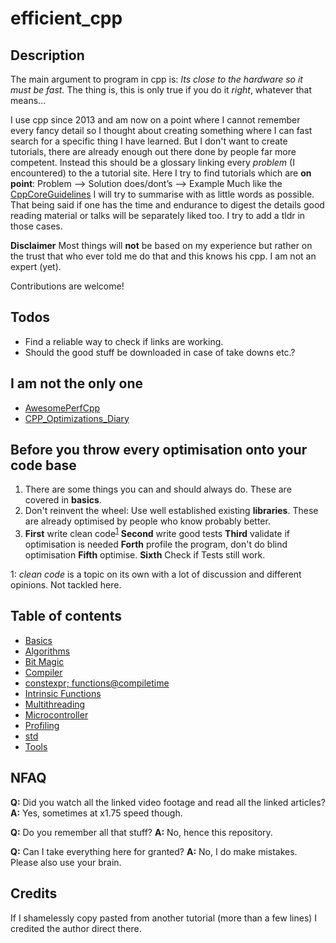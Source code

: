 # efficient_cpp

## Description
The main argument to program in cpp is:
*Its close to the hardware so it must be fast.*
The thing is, this is only true if you do it *right*, whatever that means...

I use cpp since 2013 and am now on a point where I cannot remember every fancy detail so I thought about creating something where I can fast search for a specific thing I have learned. But I don't want to create tutorials, there are already enough out there done by people far more competent. Instead this should be a glossary linking every *problem* (I encountered) to the a tutorial site. Here I try to find tutorials which are **on point**:
Problem --> Solution
does/dont’s  --> Example
Much like the [CppCoreGuidelines](https://isocpp.github.io/CppCoreGuidelines/CppCoreGuidelines.html) I will try to summarise with as little words as possible.
That being said if one has the time and endurance to digest the details good reading material or talks will be separately liked too. I try to add a tldr in those cases.

**Disclaimer**
Most things will **not** be based on my experience but rather on the trust that who ever told me do that and this knows his cpp. I am not an expert (yet).

Contributions are welcome!

## Todos
- Find a reliable way to check if links are working.
- Should the good stuff be downloaded in case of take downs etc.?

## I am not the only one
- [AwesomePerfCpp](https://github.com/fenbf/AwesomePerfCpp) 
- [CPP_Optimizations_Diary](https://github.com/facontidavide/CPP_Optimizations_Diary) 


## Before you throw every optimisation onto your code base
1. There are some things you can and should always do. These are covered in **basics**. 
2. Don't reinvent the wheel: Use well established existing **libraries**. These are already optimised by people who know probably better.
3. **First** write clean code<sup>[1](#footnote_clean_code)</sup> **Second** write good tests **Third** validate if optimisation is needed **Forth** profile the program, don't do blind optimisation **Fifth** optimise. **Sixth** Check if Tests still work.

<a name="footnote_clean_code">1</a>: *clean code* is a topic on its own with a lot of discussion and different opinions. Not tackled here.

## Table of contents

- [Basics](basics/basics.md)
- [Algorithms](algorithms/algorithms.md)
- [Bit Magic](bitMagic/bitMagic.md)
- [Compiler](compiler/compiler.md)
- [constexpr; functions@compiletime](constexpr/constexpr.md)
- [Intrinsic Functions](intrinsicFunctions/intrinsicFunctions.md)
- [Multithreading](multithreading/multithreading.md)
- [Microcontroller](microcontroller/microcontroller.md)
- [Profiling](profiling/profiling.md)
- [std](std/std.md)
- [Tools](/tools/tools.md)

## NFAQ
**Q:** Did you watch all the linked video footage and read all the linked articles?
**A:** Yes, sometimes at x1.75 speed though.

**Q:** Do you remember all that stuff?
**A:** No, hence this repository.

**Q:** Can I take everything here for granted?
**A:** No, I do make mistakes. Please also use your brain.


## Credits
If I shamelessly copy pasted from another tutorial (more than a few lines) I credited the author direct there.
